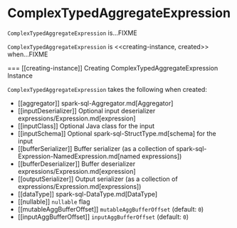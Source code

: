 # ComplexTypedAggregateExpression

`ComplexTypedAggregateExpression` is...FIXME

`ComplexTypedAggregateExpression` is <<creating-instance, created>> when...FIXME

=== [[creating-instance]] Creating ComplexTypedAggregateExpression Instance

`ComplexTypedAggregateExpression` takes the following when created:

* [[aggregator]] spark-sql-Aggregator.md[Aggregator]
* [[inputDeserializer]] Optional input deserializer expressions/Expression.md[expression]
* [[inputClass]] Optional Java class for the input
* [[inputSchema]] Optional spark-sql-StructType.md[schema] for the input
* [[bufferSerializer]] Buffer serializer (as a collection of spark-sql-Expression-NamedExpression.md[named expressions])
* [[bufferDeserializer]] Buffer deserializer expressions/Expression.md[expression]
* [[outputSerializer]] Output serializer (as a collection of expressions/Expression.md[expressions])
* [[dataType]] spark-sql-DataType.md[DataType]
* [[nullable]] `nullable` flag
* [[mutableAggBufferOffset]] `mutableAggBufferOffset` (default: `0`)
* [[inputAggBufferOffset]] `inputAggBufferOffset` (default: `0`)
